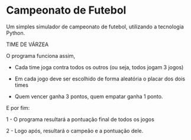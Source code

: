 # Campeonato de Futebol
Um simples simulador de campeonato de futebol, utilizando a tecnologia Python.
 
 TIME DE VÁRZEA

O programa funciona assim,

- Cada time joga contra todos os outros (ou seja, todos jogam 3 jogos)

- Em cada jogo deve ser escolhido de forma aleatória o placar dos dois times

- Quem vencer ganha 3 pontos, quem empatar ganha 1 ponto.

E por fim:

1 - O programa resultará a pontuação final de todos os jogos

2 - Logo após, resultará o campeão e a pontuação dele.
